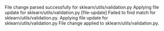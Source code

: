 File change parsed successfully for sklearn/utils/validation.py
Applying file update for sklearn/utils/validation.py
[file-update] Failed to find match for sklearn/utils/validation.py.
Applying file update for sklearn/utils/validation.py
File change applied to sklearn/utils/validation.py.
